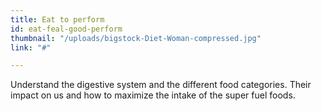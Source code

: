 ```yaml
---
title: Eat to perform
id: eat-feal-good-perform
thumbnail: "/uploads/bigstock-Diet-Woman-compressed.jpg"
link: "#"

---
```

Understand the digestive system and the different food categories. Their impact on us and how to maximize the intake of the super fuel foods.